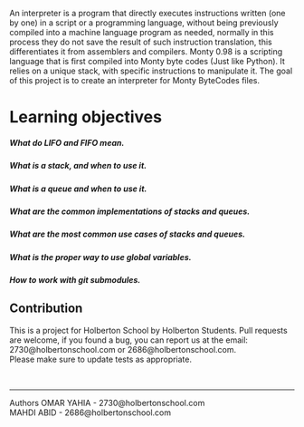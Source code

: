 An interpreter is a program that directly executes instructions written (one by one) in a script or a programming language, without being previously compiled into a machine language program as needed, normally in this process they do not save the result of such instruction translation, this differentiates it from assemblers and compilers. Monty 0.98 is a scripting language that is first compiled into Monty byte codes (Just like Python). It relies on a unique stack, with specific instructions to manipulate it. The goal of this project is to create an interpreter for Monty ByteCodes files.
# Learning objectives
#####  What do LIFO and FIFO mean.
##### What is a stack, and when to use it.
##### What is a queue and when to use it.
##### What are the common implementations of stacks and queues.
##### What are the most common use cases of stacks and queues.
##### What is the proper way to use global variables.
##### How to work with git submodules.

## Contribution
<p>This is a project for Holberton School by Holberton Students. Pull requests are welcome, if you found a bug, you can report us at the email: 2730@holbertonschool.com or 2686@holbertonschool.com.
  <br>Please make sure to update tests as appropriate.</p>
<br>
<hr>
Authors
OMAR YAHIA - 2730@holbertonschool.com
<br>
MAHDI ABID - 2686@holbertonschool.com
